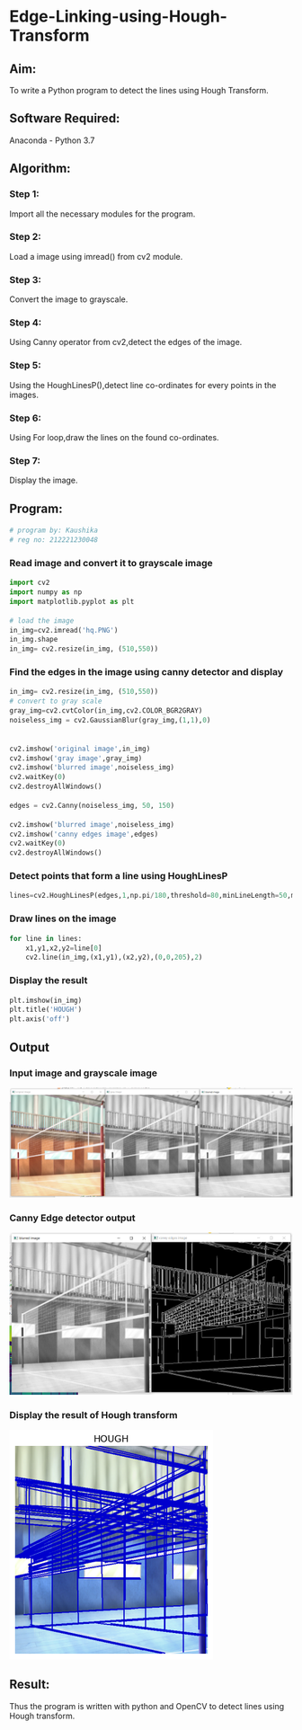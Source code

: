 # Edge-Linking-using-Hough-Transform
## Aim:
To write a Python program to detect the lines using Hough Transform.

## Software Required:
Anaconda - Python 3.7

## Algorithm:
### Step 1:
Import all the necessary modules for the program.
<br>

### Step 2:
Load a image using imread() from cv2 module.
<br>

### Step 3:
Convert the image to grayscale.
<br>

### Step 4:
Using Canny operator from cv2,detect the edges of the image.
<br>

### Step 5:
Using the HoughLinesP(),detect line co-ordinates for every points in the images.
<br>

### Step 6:
Using For loop,draw the lines on the found co-ordinates.
<br>

### Step 7:
Display the image.
<br>

## Program:
```Python
# program by: Kaushika
# reg no: 212221230048
```
### Read image and convert it to grayscale image
```python
import cv2
import numpy as np
import matplotlib.pyplot as plt

# load the image
in_img=cv2.imread('hq.PNG')
in_img.shape
in_img= cv2.resize(in_img, (510,550))
```

### Find the edges in the image using canny detector and display
```python
in_img= cv2.resize(in_img, (510,550))
# convert to gray scale
gray_img=cv2.cvtColor(in_img,cv2.COLOR_BGR2GRAY)
noiseless_img = cv2.GaussianBlur(gray_img,(1,1),0)


cv2.imshow('original image',in_img)
cv2.imshow('gray image',gray_img)
cv2.imshow('blurred image',noiseless_img)
cv2.waitKey(0)
cv2.destroyAllWindows()

edges = cv2.Canny(noiseless_img, 50, 150)

cv2.imshow('blurred image',noiseless_img)
cv2.imshow('canny edges image',edges)
cv2.waitKey(0)
cv2.destroyAllWindows()
```


### Detect points that form a line using HoughLinesP
```python
lines=cv2.HoughLinesP(edges,1,np.pi/180,threshold=80,minLineLength=50,maxLineGap=50)
```

### Draw lines on the image
```python
for line in lines:
    x1,y1,x2,y2=line[0]
    cv2.line(in_img,(x1,y1),(x2,y2),(0,0,205),2)
```
### Display the result
```python
plt.imshow(in_img)
plt.title('HOUGH')
plt.axis('off')
```
## Output

### Input image and grayscale image
![](1.PNG)
<br>

### Canny Edge detector output
![](2.PNG)
<br>


### Display the result of Hough transform
![](3.png)
<br>



## Result:
Thus the program is written with python and OpenCV to detect lines using Hough transform. 
